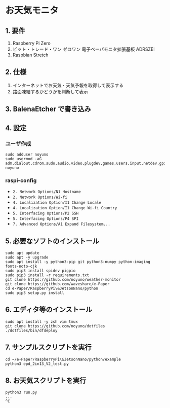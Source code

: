 # お天気モニタ

## 1. 要件

1. Raspberry Pi Zero
2. ビット・トレード・ワン ゼロワン 電子ペーパモニタ拡張基板 ADRSZEI
3. Raspbian Stretch

## 2. 仕様

1. インターネットでお天気・天気予報を取得して表示する
2. 路面凍結するかどうかを判断して表示

## 3. BalenaEtcher で書き込み

## 4. 設定

### ユーザ作成

~~~
sudo adduser noyuno
sudo usermod -aG adm,dialout,cdrom,sudo,audio,video,plugdev,games,users,input,netdev,gpio,i2c,spi noyuno
~~~
### raspi-config

- `2. Network Options/N1 Hostname`
- `2. Network Options/Wi-fi`
- `4. Localization Option/I1 Change Locale`
- `4. Localization Option/I1 Change Wi-fi Country`
- `5. Interfacing Options/P2 SSH`
- `5. Interfacing Options/P4 SPI`
- `7. Advanced Options/A1 Expand Filesystem...`

## 5. 必要なソフトのインストール

~~~
sudo apt update
sudo apt -y upgrade
sudo apt install -y python3-pip git python3-numpy python-imaging fonts-noto-cjk
sudo pip3 install spidev pigpio
sudo pip3 install -r requirements.txt
git clone https://github.com/noyuno/weather-monitor
git clone https://github.com/waveshare/e-Paper
cd e-Paper/RaspberryPi\&JetsonNano/python
sudo pip3 setup.py install
~~~


## 6. エディタ等のインストール

~~~
sudo apt install -y zsh vim tmux
git clone https://github.com/noyuno/dotfiles
./dotfiles/bin/dfdeploy
~~~

## 7. サンプルスクリプトを実行

~~~
cd ~/e-Paper/RaspberryPi\&JetsonNano/python/example
python3 epd_2in13_V2_test.py
~~~

## 8. お天気スクリプトを実行

~~~
python3 run.py
...
^C
~~~
